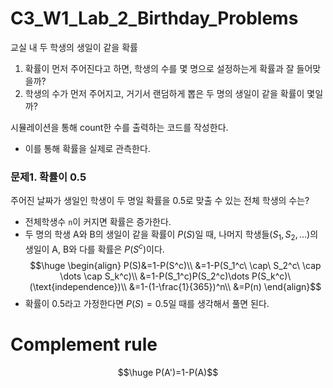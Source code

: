 # C3_W1_Lab_2_Birthday_Problems
교실 내 두 학생의 생일이 같을 확률
1. 확률이 먼저 주어진다고 하면, 학생의 수를 몇 명으로 설정하는게 확률과 잘 들어맞을까?
2. 학생의 수가 먼저 주어지고, 거기서 랜덤하게 뽑은 두 명의 생일이 같을 확률이 몇일까?

시뮬레이션을 통해 count한 수를 출력하는 코드를 작성한다.
- 이를 통해 확률을 실제로 관측한다.
### 문제1. 확률이 0.5
주어진 날짜가 생일인 학생이 두 명일 확률을 0.5로 맞출 수 있는 전체 학생의 수는?
- 전체학생수 `n`이 커지면 확률은 증가한다.
- 두 명의 학생 A와 B의 생일이 같을 확률이 $P(S)$일 때, 나머지 학생들($S_1, S_2, \dots$)의 생일이 A, B와 다를 확률은 $P(S^c$)이다.
$$\huge \begin{align}
P(S)&=1-P(S^c)\\
&=1-P(S_1^c\ \cap\ S_2^c\ \cap \dots \cap S_k^c)\\
&=1-P(S_1^c)P(S_2^c)\dots P(S_k^c)\ (\text{independence})\\
&=1-(1-\frac{1}{365})^n\\
&=P(n)
\end{align}$$
- 확률이 0.5라고 가정한다면 $P(S)=0.5$일 때를 생각해서 풀면 된다.
# Complement rule
$$\huge P(A')=1-P(A)$$
